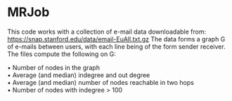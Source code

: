 # MRJob
This code works with a collection of e-mail data downloadable from: https://snap.stanford.edu/data/email-EuAll.txt.gz The data forms a graph G of e-mails between users, with each line being of the form sender receiver. The files compute the following on G:

• Number of nodes in the graph <br>
• Average (and median) indegree and out degree <br>
• Average (and median) number of nodes reachable in two hops <br>
• Number of nodes with indegree > 100 
